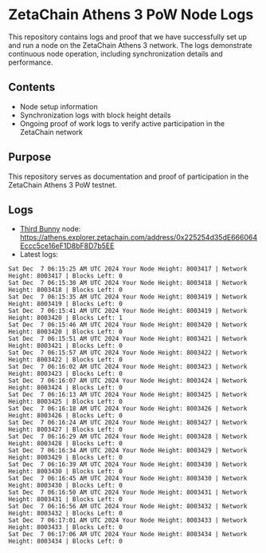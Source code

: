 # ZetaChain Athens 3 PoW Node Logs
This repository contains logs and proof that we have successfully set up and run a node on the ZetaChain Athens 3 network. The logs demonstrate continuous node operation, including synchronization details and performance.

## Contents
- Node setup information
- Synchronization logs with block height details
- Ongoing proof of work logs to verify active participation in the ZetaChain network

## Purpose
This repository serves as documentation and proof of participation in the ZetaChain Athens 3 PoW testnet.

## Logs

- [Third Bunny](https://thirdbunny.xyz/) node: https://athens.explorer.zetachain.com/address/0x225254d35dE666064Eccc5ce16eF1D8bF8D7b5EE
- Latest logs:
```
Sat Dec  7 06:15:25 AM UTC 2024 Your Node Height: 8003417 | Network Height: 8003417 | Blocks Left: 0
Sat Dec  7 06:15:30 AM UTC 2024 Your Node Height: 8003418 | Network Height: 8003418 | Blocks Left: 0
Sat Dec  7 06:15:35 AM UTC 2024 Your Node Height: 8003419 | Network Height: 8003419 | Blocks Left: 0
Sat Dec  7 06:15:41 AM UTC 2024 Your Node Height: 8003419 | Network Height: 8003420 | Blocks Left: 1
Sat Dec  7 06:15:46 AM UTC 2024 Your Node Height: 8003420 | Network Height: 8003420 | Blocks Left: 0
Sat Dec  7 06:15:51 AM UTC 2024 Your Node Height: 8003421 | Network Height: 8003421 | Blocks Left: 0
Sat Dec  7 06:15:57 AM UTC 2024 Your Node Height: 8003422 | Network Height: 8003422 | Blocks Left: 0
Sat Dec  7 06:16:02 AM UTC 2024 Your Node Height: 8003423 | Network Height: 8003423 | Blocks Left: 0
Sat Dec  7 06:16:07 AM UTC 2024 Your Node Height: 8003424 | Network Height: 8003424 | Blocks Left: 0
Sat Dec  7 06:16:13 AM UTC 2024 Your Node Height: 8003425 | Network Height: 8003425 | Blocks Left: 0
Sat Dec  7 06:16:18 AM UTC 2024 Your Node Height: 8003426 | Network Height: 8003426 | Blocks Left: 0
Sat Dec  7 06:16:24 AM UTC 2024 Your Node Height: 8003427 | Network Height: 8003427 | Blocks Left: 0
Sat Dec  7 06:16:29 AM UTC 2024 Your Node Height: 8003428 | Network Height: 8003428 | Blocks Left: 0
Sat Dec  7 06:16:34 AM UTC 2024 Your Node Height: 8003429 | Network Height: 8003429 | Blocks Left: 0
Sat Dec  7 06:16:39 AM UTC 2024 Your Node Height: 8003430 | Network Height: 8003430 | Blocks Left: 0
Sat Dec  7 06:16:45 AM UTC 2024 Your Node Height: 8003430 | Network Height: 8003430 | Blocks Left: 0
Sat Dec  7 06:16:50 AM UTC 2024 Your Node Height: 8003431 | Network Height: 8003431 | Blocks Left: 0
Sat Dec  7 06:16:56 AM UTC 2024 Your Node Height: 8003432 | Network Height: 8003432 | Blocks Left: 0
Sat Dec  7 06:17:01 AM UTC 2024 Your Node Height: 8003433 | Network Height: 8003433 | Blocks Left: 0
Sat Dec  7 06:17:06 AM UTC 2024 Your Node Height: 8003434 | Network Height: 8003434 | Blocks Left: 0
```
